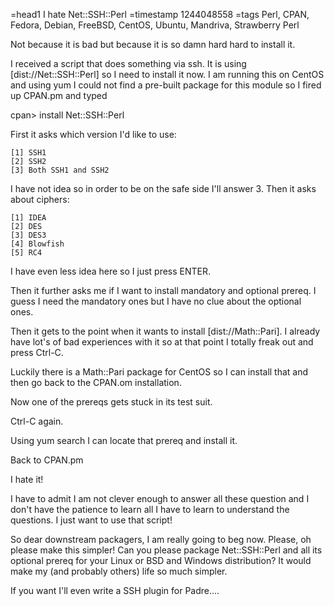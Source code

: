 =head1 I hate Net::SSH::Perl
=timestamp 1244048558
=tags Perl, CPAN, Fedora, Debian, FreeBSD, CentOS, Ubuntu, Mandriva, Strawberry Perl 

Not because it is bad but because it is so damn hard hard to install it.

I received a script that does something via ssh. It is using [dist://Net::SSH::Perl]
so I need to install it now. I am running this on CentOS and using yum I could
not find a pre-built package for this module so I fired up CPAN.pm and typed

  cpan> install Net::SSH::Perl

First it asks which version I'd like to use:


    [1] SSH1
    [2] SSH2
    [3] Both SSH1 and SSH2


I have not idea so in order to be on the safe side I'll answer 3.
Then it asks about ciphers:

    [1] IDEA
    [2] DES
    [3] DES3
    [4] Blowfish
    [5] RC4

I have even less idea here so I just press ENTER.

Then it further asks me if I want to install mandatory and optional prereq.
I guess I need the mandatory ones but I have no clue about the optional ones.

Then it gets to the point when it wants to install [dist://Math::Pari]. 
I already have lot's of bad experiences with it so at that point I totally freak 
out and press Ctrl-C.

Luckily there is a Math::Pari package for CentOS so I can install that and then 
go back to the CPAN.om installation.

Now one of the prereqs gets stuck in its test suit.

Ctrl-C again.

Using yum search I can locate that prereq and install it.

Back to CPAN.pm

I hate it!

I have to admit I am not clever enough to answer all these question and I don't
have the patience to learn all I have to learn to understand the questions. I just
want to use that script!

So dear downstream packagers, I am really going to beg now. Please, oh
please make this simpler! Can you please package Net::SSH::Perl and all its
optional prereq for your Linux or BSD and Windows distribution?
It would make my (and probably others) life so much simpler.

If you want I'll even write a SSH plugin for Padre....

